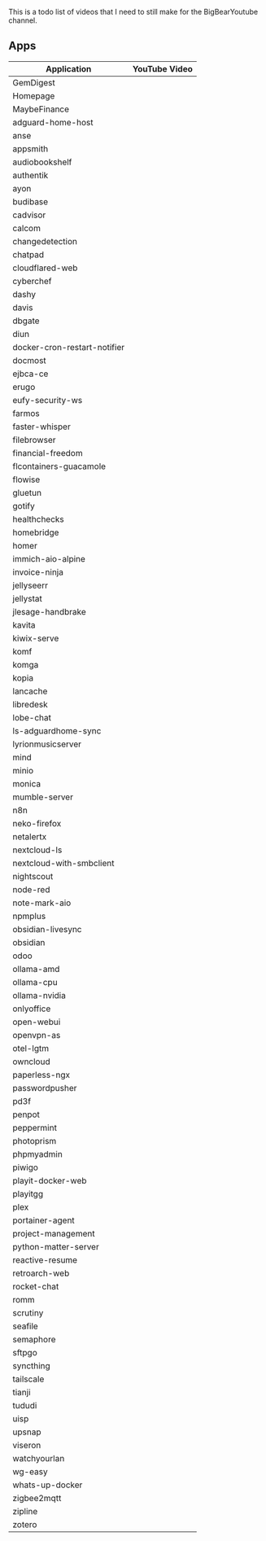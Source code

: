 This is a todo list of videos that I need to still make for the BigBearYoutube channel.

## Apps

| Application | YouTube Video |
| --- | --- |
| GemDigest |  |
| Homepage |  |
| MaybeFinance |  |
| adguard-home-host |  |
| anse |  |
| appsmith |  |
| audiobookshelf |  |
| authentik |  |
| ayon |  |
| budibase |  |
| cadvisor |  |
| calcom |  |
| changedetection |  |
| chatpad |  |
| cloudflared-web |  |
| cyberchef |  |
| dashy |  |
| davis |  |
| dbgate |  |
| diun |  |
| docker-cron-restart-notifier |  |
| docmost |  |
| ejbca-ce |  |
| erugo |  |
| eufy-security-ws |  |
| farmos |  |
| faster-whisper |  |
| filebrowser |  |
| financial-freedom |  |
| flcontainers-guacamole |  |
| flowise |  |
| gluetun |  |
| gotify |  |
| healthchecks |  |
| homebridge |  |
| homer |  |
| immich-aio-alpine |  |
| invoice-ninja |  |
| jellyseerr |  |
| jellystat |  |
| jlesage-handbrake |  |
| kavita |  |
| kiwix-serve |  |
| komf |  |
| komga |  |
| kopia |  |
| lancache |  |
| libredesk |  |
| lobe-chat |  |
| ls-adguardhome-sync |  |
| lyrionmusicserver |  |
| mind |  |
| minio |  |
| monica |  |
| mumble-server |  |
| n8n |  |
| neko-firefox |  |
| netalertx |  |
| nextcloud-ls |  |
| nextcloud-with-smbclient |  |
| nightscout |  |
| node-red |  |
| note-mark-aio |  |
| npmplus |  |
| obsidian-livesync |  |
| obsidian |  |
| odoo |  |
| ollama-amd |  |
| ollama-cpu |  |
| ollama-nvidia |  |
| onlyoffice |  |
| open-webui |  |
| openvpn-as |  |
| otel-lgtm |  |
| owncloud |  |
| paperless-ngx |  |
| passwordpusher |  |
| pd3f |  |
| penpot |  |
| peppermint |  |
| photoprism |  |
| phpmyadmin |  |
| piwigo |  |
| playit-docker-web |  |
| playitgg |  |
| plex |  |
| portainer-agent |  |
| project-management |  |
| python-matter-server |  |
| reactive-resume |  |
| retroarch-web |  |
| rocket-chat |  |
| romm |  |
| scrutiny |  |
| seafile |  |
| semaphore |  |
| sftpgo |  |
| syncthing |  |
| tailscale |  |
| tianji |  |
| tududi |  |
| uisp |  |
| upsnap |  |
| viseron |  |
| watchyourlan |  |
| wg-easy |  |
| whats-up-docker |  |
| zigbee2mqtt |  |
| zipline |  |
| zotero |  |


